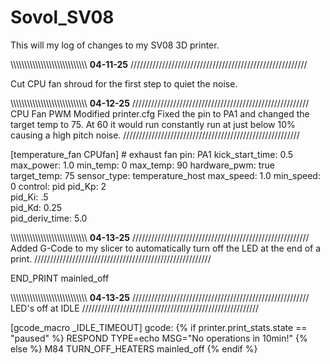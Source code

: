 # Sovol_SV08

This will my log of changes to my SV08 3D printer.

\\\\\\\\\\\\\\\\\\\\\\\\\\\\\\\\\\\\\\\\\\\\\\\\\\\\\\\\
**04-11-25**
////////////////////////////////////////////////////////

Cut CPU fan shroud for the first step to quiet the noise.

\\\\\\\\\\\\\\\\\\\\\\\\\\\\\\\\\\\\\\\\\\\\\\\\\\\\\\\\
**04-12-25**
////////////////////////////////////////////////////////
CPU Fan PWM
Modified printer.cfg 
Fixed the pin to PA1 and changed the target temp to 75. At 60 it would run constantly run at just below 10% causing a high pitch noise.
////////////////////////////////////////////////////////

[temperature_fan CPUfan] # exhaust fan
pin: PA1
kick_start_time: 0.5
max_power: 1.0
min_temp: 0
max_temp: 90
hardware_pwm: true
target_temp: 75
sensor_type: temperature_host
max_speed: 1.0
min_speed: 0
control: pid
pid_Kp: 2     
pid_Ki: .5     
pid_Kd: 0.25     
pid_deriv_time: 5.0

\\\\\\\\\\\\\\\\\\\\\\\\\\\\\\\\\\\\\\\\\\\\\\\\\\\\\\\\
**04-13-25**
////////////////////////////////////////////////////////
Added G-Code to my slicer to automatically turn off the LED at the end of a print.
////////////////////////////////////////////////////////

END_PRINT
mainled_off


\\\\\\\\\\\\\\\\\\\\\\\\\\\\\\\\\\\\\\\\\\\\\\\\\\\\\\\\
**04-13-25**
////////////////////////////////////////////////////////
LED's off at IDLE
////////////////////////////////////////////////////////

[gcode_macro _IDLE_TIMEOUT]
gcode:
    {% if printer.print_stats.state == "paused" %}
      RESPOND TYPE=echo MSG="No operations in 10min!"
    {% else %}
     M84
     TURN_OFF_HEATERS
     mainled_off
    {% endif %}
